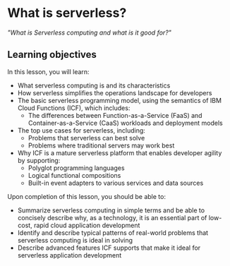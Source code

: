 <!--
#
# Licensed to the Apache Software Foundation (ASF) under one or more
# contributor license agreements.  See the NOTICE file distributed with
# this work for additional information regarding copyright ownership.
# The ASF licenses this file to You under the Apache License, Version 2.0
# (the "License"); you may not use this file except in compliance with
# the License.  You may obtain a copy of the License at
#
#     http://www.apache.org/licenses/LICENSE-2.0
#
# Unless required by applicable law or agreed to in writing, software
# distributed under the License is distributed on an "AS IS" BASIS,
# WITHOUT WARRANTIES OR CONDITIONS OF ANY KIND, either express or implied.
# See the License for the specific language governing permissions and
# limitations under the License.
#
-->

# What is serverless?

_"What is Serverless computing and what is it good for?"_

## Learning objectives

In this lesson, you will learn:

* What serverless computing is and its characteristics
* How serverless simplifies the operations landscape for developers
* The basic serverless programming model, using the semantics of IBM Cloud Functions (ICF), which includes:
  * The differences between Function-as-a-Service (FaaS) and Container-as-a-Service (CaaS) workloads and deployment models
* The top use cases for serverless, including:
  * Problems that serverless can best solve
  * Problems where traditional servers may work best
* Why ICF is a mature serverless platform that enables developer agility by supporting:
  * Polyglot programming languages
  * Logical functional compositions
  * Built-in event adapters to various services and data sources

Upon completion of this lesson, you should be able to:

* Summarize serverless computing in simple terms and be able to concisely describe why, as a technology, it is an essential part of low-cost, rapid cloud application development
* Identify and describe typical patterns of real-world problems that serverless computing is ideal in solving
* Describe advanced features ICF supports that make it ideal for serverless application development
